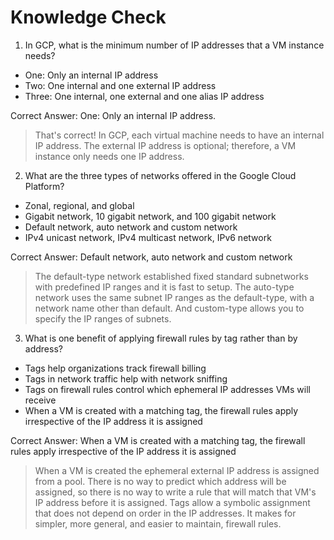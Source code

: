 # Knowledge Check

1. In GCP, what is the minimum number of IP addresses that a VM instance needs?

- One: Only an internal IP address
- Two: One internal and one external IP address
- Three: One internal, one external and one alias IP address

Correct Answer: One: Only an internal IP address.

> That's correct! In GCP, each virtual machine needs to have an internal IP address. The external IP address is optional; therefore, a VM instance only needs one IP address.

2. What are the three types of networks offered in the Google Cloud Platform?

- Zonal, regional, and global
- Gigabit network, 10 gigabit network, and 100 gigabit network
- Default network, auto network and custom network
- IPv4 unicast network, IPv4 multicast network, IPv6 network

Correct Answer: Default network, auto network and custom network

> The default-type network established fixed standard subnetworks with predefined IP ranges and it is fast to setup. The auto-type network uses the same subnet IP ranges as the default-type, with a network name other than default. And custom-type allows you to specify the IP ranges of subnets.

3. What is one benefit of applying firewall rules by tag rather than by address?

- Tags help organizations track firewall billing
- Tags in network traffic help with network sniffing
- Tags on firewall rules control which ephemeral IP addresses VMs will receive
- When a VM is created with a matching tag, the firewall rules apply irrespective of the IP address it is assigned

Correct Answer: When a VM is created with a matching tag, the firewall rules apply irrespective of the IP address it is assigned

> When a VM is created the ephemeral external IP address is assigned from a pool. There is no way to predict which address will be assigned, so there is no way to write a rule that will match that VM's IP address before it is assigned. Tags allow a symbolic assignment that does not depend on order in the IP addresses. It makes for simpler, more general, and easier to maintain, firewall rules.